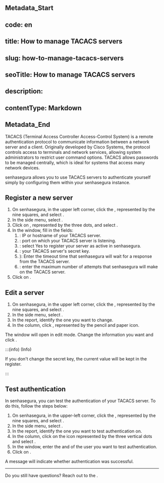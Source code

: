 ## Metadata_Start 
## code: en
## title: How to manage TACACS servers 
## slug: how-to-manage-tacacs-servers 
## seoTitle: How to manage TACACS servers 
## description:  
## contentType: Markdown 
## Metadata_End
TACACS (Terminal Access Controller Access-Control System) is a remote authentication protocol to communicate information between a network server and a client. Originally developed by Cisco Systems, the protocol controls access to terminals and network services, allowing system administrators to restrict user command options. TACACS allows passwords to be managed centrally, which is ideal for systems that access many network devices.

senhasegura allows you to use TACACS servers to authenticate yourself simply by configuring them within your senhasegura instance.

## Register a new server

1. On senhasegura, in the upper left corner, click the , represented by the nine squares, and select .
2. In the side menu, select .
3. Click on , represented by the three dots, and select .
4. In the  window, fill in the fields:
   1. : IP or hostname of your TACACS server.
   2. : port on which your TACACS server is listening.
   3. : select Yes to register your server as active in senhasegura.
   4. : your TACACS server's secret key.
   5. ): Enter the timeout time that senhasegura will wait for a response from the TACACS server.
   6. : enter the maximum number of attempts that senhasegura will make on the TACACS server.
5. Click on .

## Edit a server

1. On senhasegura, in the upper left corner, click the , represented by the nine squares, and select .
2. In the side menu, select .
3. In the  report, identify the one you want to change.
4. In the  column, click , represented by the pencil and paper icon.

The  window will open in edit mode. Change the information you want and click .

:::(info) (Info)

If you don't change the secret key, the current value will be kept in the register.

:::

## Test authentication

In senhasegura, you can test the authentication of your TACACS server. To do this, follow the steps below:

1. On senhasegura, in the upper-left corner, click the , represented by the nine squares, and select .
2. In the side menu, select .
3. In the  report, identify the one you want to test authentication on.
4. In the  column, click on the icon represented by the three vertical dots and select .
5. In the  window, enter the  and  of the user you want to test authentication.
6. Click on .

A message will indicate whether authentication was successful.

---

Do you still have questions? Reach out to the .